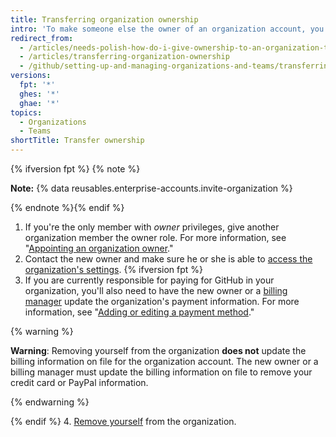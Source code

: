 ```yaml
---
title: Transferring organization ownership
intro: 'To make someone else the owner of an organization account, you must add a new owner{% ifversion fpt %}, ensure that the billing information is updated,{% endif %} and then remove yourself from the account.'
redirect_from:
  - /articles/needs-polish-how-do-i-give-ownership-to-an-organization-to-someone-else/
  - /articles/transferring-organization-ownership
  - /github/setting-up-and-managing-organizations-and-teams/transferring-organization-ownership
versions:
  fpt: '*'
  ghes: '*'
  ghae: '*'
topics:
  - Organizations
  - Teams
shortTitle: Transfer ownership
---
```

{% ifversion fpt %}
{% note %}

**Note:** {% data reusables.enterprise-accounts.invite-organization %}

{% endnote %}{% endif %}

1. If you're the only member with *owner* privileges, give another organization member the owner role. For more information, see "[Appointing an organization owner](/organizations/managing-peoples-access-to-your-organization-with-roles/maintaining-ownership-continuity-for-your-organization#appointing-an-organization-owner)."
2. Contact the new owner and make sure he or she is able to [access the organization's settings](/articles/accessing-your-organization-s-settings).
{% ifversion fpt %}
3. If you are currently responsible for paying for GitHub in your organization, you'll also need to have the new owner or a [billing manager](/articles/adding-a-billing-manager-to-your-organization/) update the organization's payment information. For more information, see "[Adding or editing a payment method](/articles/adding-or-editing-a-payment-method)."

  {% warning %}

  **Warning**: Removing yourself from the organization **does not** update the billing information on file for the organization account. The new owner or a billing manager must update the billing information on file to remove your credit card or PayPal information.

  {% endwarning %}

{% endif %}
4. [Remove yourself](/articles/removing-yourself-from-an-organization) from the organization.
